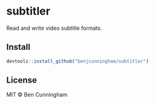 
<!-- README.md is generated from README.Rmd. Please edit that file -->
subtitler
=========

Read and write video subtitle formats.

Install
-------

``` r
devtools::install_github("benjcunningham/subtitler")
```

License
-------

MIT © Ben Cunningham
